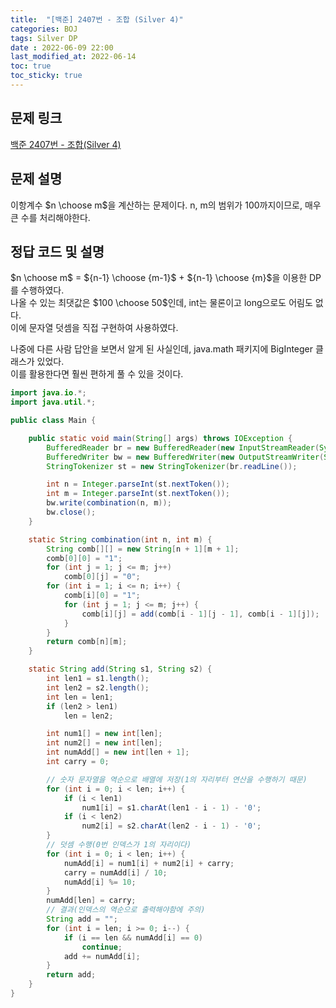 ```yaml
---
title:  "[백준] 2407번 - 조합 (Silver 4)"
categories: BOJ
tags: Silver DP
date : 2022-06-09 22:00
last_modified_at: 2022-06-14
toc: true
toc_sticky: true
---
```


## 문제 링크

[백준 2407번 - 조합(Silver 4)](https://www.acmicpc.net/problem/2407)

## 문제 설명

이항계수 $n \choose m$을 계산하는 문제이다. n, m의 범위가 100까지이므로, 매우 큰 수를 처리해야한다.

## 정답 코드 및 설명

$n \choose m$ = ${n-1} \choose {m-1}$ + ${n-1} \choose {m}$을 이용한 DP를 수행하였다.  
나올 수 있는 최댓값은 $100 \choose 50$인데, int는 물론이고 long으로도 어림도 없다.  
이에 문자열 덧셈을 직접 구현하여 사용하였다.

나중에 다른 사람 답안을 보면서 알게 된 사실인데, java.math 패키지에 BigInteger 클래스가 있었다.  
이를 활용한다면 훨씬 편하게 풀 수 있을 것이다.

```java
import java.io.*;
import java.util.*;

public class Main {

    public static void main(String[] args) throws IOException {
        BufferedReader br = new BufferedReader(new InputStreamReader(System.in));
        BufferedWriter bw = new BufferedWriter(new OutputStreamWriter(System.out));
        StringTokenizer st = new StringTokenizer(br.readLine());

        int n = Integer.parseInt(st.nextToken());
        int m = Integer.parseInt(st.nextToken());
        bw.write(combination(n, m));
        bw.close();
    }

    static String combination(int n, int m) {
        String comb[][] = new String[n + 1][m + 1];
        comb[0][0] = "1";
        for (int j = 1; j <= m; j++)
            comb[0][j] = "0";
        for (int i = 1; i <= n; i++) {
            comb[i][0] = "1";
            for (int j = 1; j <= m; j++) {
                comb[i][j] = add(comb[i - 1][j - 1], comb[i - 1][j]);
            }
        }
        return comb[n][m];
    }

    static String add(String s1, String s2) {
        int len1 = s1.length();
        int len2 = s2.length();
        int len = len1;
        if (len2 > len1)
            len = len2;

        int num1[] = new int[len];
        int num2[] = new int[len];
        int numAdd[] = new int[len + 1];
        int carry = 0;

        // 숫자 문자열을 역순으로 배열에 저장(1의 자리부터 연산을 수행하기 때문)
        for (int i = 0; i < len; i++) {
            if (i < len1)
                num1[i] = s1.charAt(len1 - i - 1) - '0';
            if (i < len2)
                num2[i] = s2.charAt(len2 - i - 1) - '0';
        }
        // 덧셈 수행(0번 인덱스가 1의 자리이다)
        for (int i = 0; i < len; i++) {
            numAdd[i] = num1[i] + num2[i] + carry;
            carry = numAdd[i] / 10;
            numAdd[i] %= 10;
        }
        numAdd[len] = carry;
        // 결과(인덱스의 역순으로 출력해야함에 주의)
        String add = "";
        for (int i = len; i >= 0; i--) {
            if (i == len && numAdd[i] == 0)
                continue;
            add += numAdd[i];
        }
        return add;
    }
}
```
